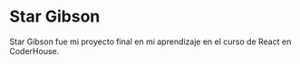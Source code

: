 # Star Gibson

Star Gibson fue mi proyecto final en mi aprendizaje en el curso de React en CoderHouse. 
